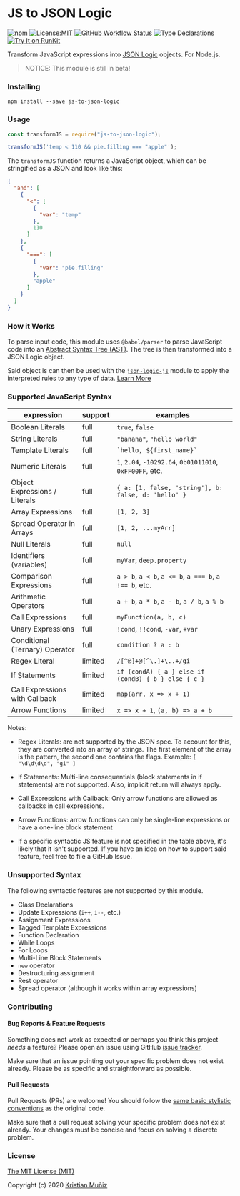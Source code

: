# JS to JSON Logic

[![npm](https://img.shields.io/npm/v/js-to-json-logic.svg?style=flat-square)](https://npm.im/js-to-json-logic) [![License:MIT](https://img.shields.io/badge/license-MIT-blue.svg?style=flat-square)](http://opensource.org/licenses/MIT) [![GitHub Workflow Status](https://img.shields.io/github/workflow/status/krismuniz/js-to-json-logic/build?logo=github&logoColor=white&style=flat-square)](https://github.com/krismuniz/js-to-json-logic/actions?query=workflow%3Abuild) ![Type Declarations](https://img.shields.io/npm/types/js-to-json-logic.svg?style=flat-square) [![Try It on RunKit](https://img.shields.io/badge/Try_It_on-RunKit-f55fa6?labelColor=491757&style=flat-square)](https://npm.runkit.com/js-to-json-logic)

Transform JavaScript expressions into [JSON Logic](http://jsonlogic.com) objects. For Node.js.

> NOTICE: This module is still in beta!

### Installing

```shell
npm install --save js-to-json-logic
```

### Usage

```js
const transformJS = require("js-to-json-logic");

transformJS('temp < 110 && pie.filling === "apple"');
```

The `transformJS` function returns a JavaScript object, which can be stringified as a JSON and look like this:

```json
{
  "and": [
    {
      "<": [
        {
          "var": "temp"
        },
        110
      ]
    },
    {
      "===": [
        {
          "var": "pie.filling"
        },
        "apple"
      ]
    }
  ]
}
```

### How it Works

To parse input code, this module uses `@babel/parser` to parse JavaScript code into an [Abstract Syntax Tree (AST)](https://en.wikipedia.org/wiki/Abstract_syntax_tree). The tree is then transformed into a JSON Logic object.

Said object is can then be used with the [`json-logic-js`](https://npmjs.com/package/json-logic-js) module to apply the interpreted rules to any type of data. [Learn More](http://jsonlogic.com)

### Supported JavaScript Syntax

| expression                     | support | examples                                                 |
| ------------------------------ | ------- | -------------------------------------------------------- |
| Boolean Literals               | full    | `true`, `false`                                          |
| String Literals                | full    | `"banana"`, `"hello world"`                              |
| Template Literals              | full    | <code>\`hello, \${first_name}\`</code>                   |
| Numeric Literals               | full    | `1`, `2.04`, `-10292.64`, `0b01011010`, `0xFF00FF`, etc. |
| Object Expressions / Literals  | full    | `{ a: [1, false, 'string'], b: false, d: 'hello' }`      |
| Array Expressions              | full    | `[1, 2, 3]`                                              |
| Spread Operator in Arrays      | full    | `[1, 2, ...myArr]`                                       |
| Null Literals                  | full    | `null`                                                   |
| Identifiers (variables)        | full    | `myVar`, `deep.property`                                 |
| Comparison Expressions         | full    | `a > b`, `a < b`, `a <= b`, `a === b`, `a !== b`, etc.   |
| Arithmetic Operators           | full    | `a + b`, `a * b`, `a - b`, `a / b`, `a % b`              |
| Call Expressions               | full    | `myFunction(a, b, c)`                                    |
| Unary Expressions              | full    | `!cond`, `!!cond`, `-var`, `+var`                        |
| Conditional (Ternary) Operator | full    | `condition ? a : b`                                      |
| Regex Literal                  | limited | `/[^@]+@[^\.]+\..+/gi`                                   |
| If Statements                  | limited | `if (condA) { a } else if (condB) { b } else { c }`      |
| Call Expressions with Callback | limited | `map(arr, x => x + 1)`                                   |
| Arrow Functions                | limited | `x => x + 1`, `(a, b) => a + b`                          |

Notes:

- Regex Literals: are not supported by the JSON spec. To account for this, they are converted into an array of strings. The first element of the array is the pattern, the second one contains the flags. Example: `[ "\d\d\d\d", "gi" ]`

- If Statements: Multi-line consequentials (block statements in if statements) are not supported. Also, implicit return will always apply.

- Call Expressions with Callback: Only arrow functions are allowed as callbacks in call expressions.

- Arrow Functions: arrow functions can only be single-line expressions or have a one-line block statement

- If a specific syntactic JS feature is not specified in the table above, it's likely that it isn't supported. If you have an idea on how to support said feature, feel free to file a GitHub Issue.

### Unsupported Syntax

The following syntactic features are not supported by this module.

- Class Declarations
- Update Expressions (`i++`, `i--`, etc.)
- Assignment Expressions
- Tagged Template Expressions
- Function Declaration
- While Loops
- For Loops
- Multi-Line Block Statements
- `new` operator
- Destructuring assignment
- Rest operator
- Spread operator (although it works within array expressions)

### Contributing

#### Bug Reports & Feature Requests

Something does not work as expected or perhaps you think this project _needs_ a feature? Please open an issue using GitHub [issue tracker](https://github.com/krismuniz/js-to-json-logic/issues/new).

Make sure that an issue pointing out your specific problem does not exist already. Please be as specific and straightforward as possible.

#### Pull Requests

Pull Requests (PRs) are welcome! You should follow the [same basic stylistic conventions](http://standardjs.com/rules.html) as the original code.

Make sure that a pull request solving your specific problem does not exist already. Your changes must be concise and focus on solving a discrete problem.

### License

[The MIT License (MIT)](/LICENSE)

Copyright (c) 2020 [Kristian Muñiz](https://www.krismuniz.com)
